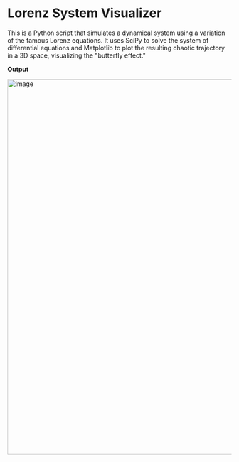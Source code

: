# Lorenz System Visualizer 

This is a Python script that simulates a dynamical system using a variation of the famous Lorenz equations. It uses SciPy to solve the system of differential equations and Matplotlib to plot the resulting chaotic trajectory in a 3D space, visualizing the "butterfly effect."

**Output** 

<img width="1171" height="845" alt="image" src="https://github.com/user-attachments/assets/19888d11-2dfc-4d07-a5eb-52a620a38238" />


